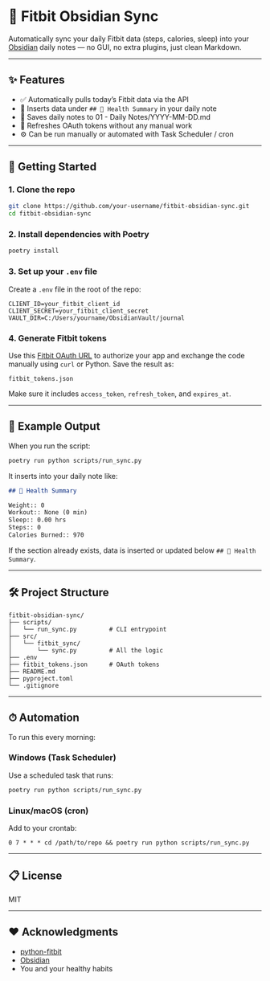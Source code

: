 # 🦶 Fitbit Obsidian Sync

Automatically sync your daily Fitbit data (steps, calories, sleep) into your [Obsidian](https://obsidian.md) daily notes — no GUI, no extra plugins, just clean Markdown.

---

## ✨ Features

- ✅ Automatically pulls today’s Fitbit data via the API
- 🧠 Inserts data under `## 🧠 Health Summary` in your daily note
- 📆 Saves daily notes to 01 - Daily Notes/YYYY-MM-DD.md
- 🔁 Refreshes OAuth tokens without any manual work
- ⚙️ Can be run manually or automated with Task Scheduler / cron

---

## 🚀 Getting Started

### 1. Clone the repo

```bash
git clone https://github.com/your-username/fitbit-obsidian-sync.git
cd fitbit-obsidian-sync
```

### 2. Install dependencies with Poetry

```bash
poetry install
```

### 3. Set up your `.env` file

Create a `.env` file in the root of the repo:

```env
CLIENT_ID=your_fitbit_client_id
CLIENT_SECRET=your_fitbit_client_secret
VAULT_DIR=C:/Users/yourname/ObsidianVault/journal
```

### 4. Generate Fitbit tokens

Use this [Fitbit OAuth URL](https://dev.fitbit.com/build/reference/web-api/oauth2/authorization/) to authorize your app and exchange the code manually using `curl` or Python. Save the result as:

```
fitbit_tokens.json
```

Make sure it includes `access_token`, `refresh_token`, and `expires_at`.

---

## 🧠 Example Output

When you run the script:

```bash
poetry run python scripts/run_sync.py
```

It inserts into your daily note like:

```markdown
## 🧠 Health Summary

Weight:: 0 
Workout:: None (0 min)  
Sleep:: 0.00 hrs  
Steps:: 0  
Calories Burned:: 970  
```

If the section already exists, data is inserted or updated below `## 🧠 Health Summary`.

---

## 🛠 Project Structure

```
fitbit-obsidian-sync/
├── scripts/
│   └── run_sync.py         # CLI entrypoint
├── src/
│   └── fitbit_sync/
│       └── sync.py         # All the logic
├── .env
├── fitbit_tokens.json      # OAuth tokens
├── README.md
├── pyproject.toml
└── .gitignore
```

---

## ⏱ Automation

To run this every morning:

### Windows (Task Scheduler)

Use a scheduled task that runs:

```bash
poetry run python scripts/run_sync.py
```

### Linux/macOS (cron)

Add to your crontab:

```cron
0 7 * * * cd /path/to/repo && poetry run python scripts/run_sync.py
```

---

## 📋 License

MIT

---

## ❤️ Acknowledgments

- [python-fitbit](https://github.com/orcasgit/python-fitbit)
- [Obsidian](https://obsidian.md)
- You and your healthy habits
